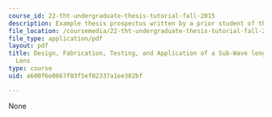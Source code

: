 ```yaml
---
course_id: 22-tht-undergraduate-thesis-tutorial-fall-2015
description: Example thesis prospectus written by a prior student of the course.
file_location: /coursemedia/22-tht-undergraduate-thesis-tutorial-fall-2015/a600f6e0867f03f5ef02337a1ee382bf_MIT22_THTF15_prosp_sam4.pdf
file_type: application/pdf
layout: pdf
title: Design, Fabrication, Testing, and Application of a Sub-Wave length Microwave
  Lens
type: course
uid: a600f6e0867f03f5ef02337a1ee382bf

---
```

None